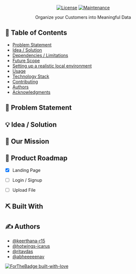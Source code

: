 <div align="center">


  [![License](https://img.shields.io/badge/license-MIT-blue.svg)](LICENSE.md)
  [![Maintenance](https://img.shields.io/badge/Maintained%3F-yes-green.svg)](https://GitHub.com/Naereen/StrapDown.js/graphs/commit-activity)


</div>

<p align="center">Organize your Customers into Meaningful Data
    <br> 
</p>

## 📝 Table of Contents
- [Problem Statement](#problem_statement)
- [Idea / Solution](#idea)
- [Dependencies / Limitations](#limitations)
- [Future Scope](#future_scope)
- [Setting up a realistic local environment](#getting_started)
- [Usage](#usage)
- [Technology Stack](#tech_stack)
- [Contributing](../CONTRIBUTING.md)
- [Authors](#authors)
- [Acknowledgments](#acknowledgments)

## 🧐 Problem Statement <a name = "problem_statement"></a>


## 💡 Idea / Solution <a name = "idea"></a>

## 👀 Our Mission <a name = "mission"></a>


## 🚀 Product Roadmap <a name = "roadmap"></a>

 * [x] Landing Page
 * [ ] Login / Signup
 * [ ] Upload File


## ⛏️ Built With <a name = "tech_stack"></a>


                  
## ✍️ Authors <a name = "authors"></a>
- [@keerthana-r15](https://github.com/keerthana-r15) 
- [@hotwings-icarus](https://github.com/hotwings-icarus)
- [@ritavdas](https://github.com/ritavdas)
- [@abheeeeenav](https://github.com/abheeeenav) 



[![ForTheBadge built-with-love](http://ForTheBadge.com/images/badges/built-with-love.svg)](https://GitHub.com/Naereen/)

